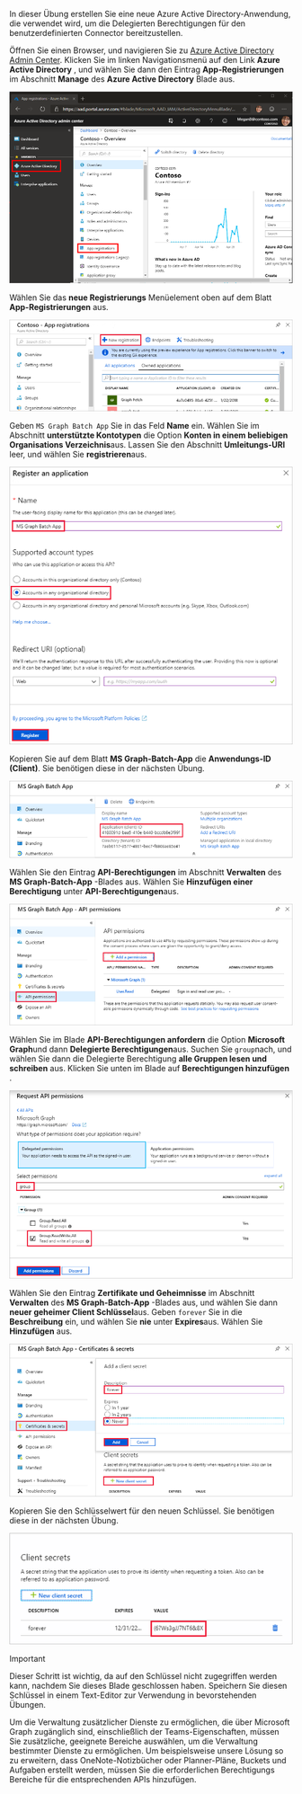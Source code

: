 <!-- markdownlint-disable MD002 MD041 -->

In dieser Übung erstellen Sie eine neue Azure Active Directory-Anwendung, die verwendet wird, um die Delegierten Berechtigungen für den benutzerdefinierten Connector bereitzustellen.

Öffnen Sie einen Browser, und navigieren Sie zu [Azure Active Directory Admin Center](https://aad.portal.azure.com). Klicken Sie im linken Navigationsmenü auf den Link **Azure Active Directory** , und wählen Sie dann den Eintrag **App-Registrierungen** im Abschnitt **Manage** des **Azure Active Directory** Blade aus.

![Ein Screenshot des Azure Active Directory Blade im Azure Active Directory Admin Center](./images/app-reg-preview1.png)

Wählen Sie das **neue Registrierungs** Menüelement oben auf dem Blatt **App-Registrierungen** aus.

![Ein Screenshot des Blatts "App-Registrierungen" im Azure Active Directory Admin Center](./images/app-reg-preview2.png)

Geben `MS Graph Batch App` Sie in das Feld **Name** ein. Wählen Sie im Abschnitt **unterstützte Kontotypen** die Option **Konten in einem beliebigen Organisations Verzeichnis**aus. Lassen Sie den Abschnitt **Umleitungs-URI** leer, und wählen Sie **registrieren**aus.

![Ein Screenshot des Registers eines Anwendungs Blatts im Azure Active Directory Admin Center](./images/app-reg-preview3.png)

Kopieren Sie auf dem Blatt **MS Graph-Batch-App** die **Anwendungs-ID (Client)**. Sie benötigen diese in der nächsten Übung.

![Ein Screenshot der registrierten Anwendungsseite](./images/app-reg-preview4.png)

Wählen Sie den Eintrag **API-Berechtigungen** im Abschnitt **Verwalten** des **MS Graph-Batch-App** -Blades aus. Wählen Sie **Hinzufügen einer Berechtigung** unter **API-Berechtigungen**aus.

![Ein Screenshot des API-Berechtigungs Blatts](./images/app-perms-preview1.png)

Wählen Sie im Blade **API-Berechtigungen anfordern** die Option **Microsoft Graph**und dann **Delegierte Berechtigungen**aus. Suchen Sie `group`nach, und wählen Sie dann die Delegierte Berechtigung **alle Gruppen lesen und schreiben** aus. Klicken Sie unten im Blade auf **Berechtigungen hinzufügen** .

 ![Ein Screenshot des Blades für Anforderungs-API-Berechtigungen](./images/app-perms-preview2.png)

Wählen Sie den Eintrag **Zertifikate und Geheimnisse** im Abschnitt **Verwalten** des **MS Graph-Batch-App** -Blades aus, und wählen Sie dann **neuer geheimer Client Schlüssel**aus. Geben `forever` Sie in die **Beschreibung** ein, und wählen Sie **nie** unter **Expires**aus. Wählen Sie **Hinzufügen** aus.

![Ein Screenshot des Blatts "Zertifikat und Geheimnisse"](./images/app-key-preview1.png)

Kopieren Sie den Schlüsselwert für den neuen Schlüssel. Sie benötigen diese in der nächsten Übung.

![Ein Screenshot des neuen geheimen Client Schlüssels](./images/app-key-preview2.png)

> [!IMPORTANT]
> Dieser Schritt ist wichtig, da auf den Schlüssel nicht zugegriffen werden kann, nachdem Sie dieses Blade geschlossen haben. Speichern Sie diesen Schlüssel in einem Text-Editor zur Verwendung in bevorstehenden Übungen.

Um die Verwaltung zusätzlicher Dienste zu ermöglichen, die über Microsoft Graph zugänglich sind, einschließlich der Teams-Eigenschaften, müssen Sie zusätzliche, geeignete Bereiche auswählen, um die Verwaltung bestimmter Dienste zu ermöglichen. Um beispielsweise unsere Lösung so zu erweitern, dass OneNote-Notizbücher oder Planner-Pläne, Buckets und Aufgaben erstellt werden, müssen Sie die erforderlichen Berechtigungs Bereiche für die entsprechenden APIs hinzufügen.
